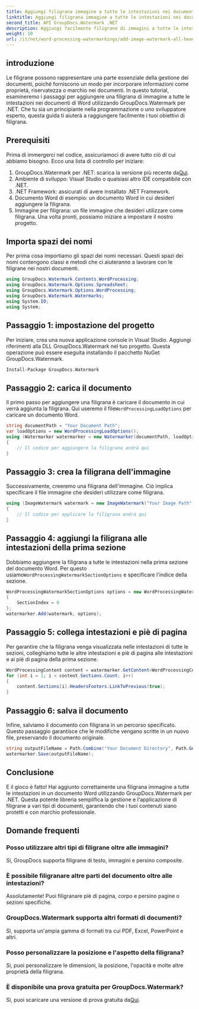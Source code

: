 ```yaml
---
title: Aggiungi filigrana immagine a tutte le intestazioni nei documenti Word
linktitle: Aggiungi filigrana immagine a tutte le intestazioni nei documenti Word
second_title: API GroupDocs.Watermark .NET
description: Aggiungi facilmente filigrane di immagini a tutte le intestazioni nei documenti Word utilizzando GroupDocs.Watermark per .NET. Segui la nostra guida passo passo con esempi di codice dettagliati.
weight: 10
url: /it/net/word-processing-watermarkings/add-image-watermark-all-headers-word-docs/
---
```

## introduzione
Le filigrane possono rappresentare una parte essenziale della gestione dei documenti, poiché forniscono un modo per incorporare informazioni come proprietà, riservatezza o marchio nei documenti. In questo tutorial, esamineremo i passaggi per aggiungere una filigrana di immagine a tutte le intestazioni nei documenti di Word utilizzando GroupDocs.Watermark per .NET. Che tu sia un principiante nella programmazione o uno sviluppatore esperto, questa guida ti aiuterà a raggiungere facilmente i tuoi obiettivi di filigrana.
## Prerequisiti
Prima di immergerci nel codice, assicuriamoci di avere tutto ciò di cui abbiamo bisogno. Ecco una lista di controllo per iniziare:
1.  GroupDocs.Watermark per .NET: scarica la versione più recente da[Qui](https://releases.groupdocs.com/Watermark/net/).
2. Ambiente di sviluppo: Visual Studio o qualsiasi altro IDE compatibile con .NET.
3. .NET Framework: assicurati di avere installato .NET Framework.
4. Documento Word di esempio: un documento Word in cui desideri aggiungere la filigrana.
5. Immagine per filigrana: un file immagine che desideri utilizzare come filigrana.
Una volta pronti, possiamo iniziare a impostare il nostro progetto.
## Importa spazi dei nomi
Per prima cosa importiamo gli spazi dei nomi necessari. Questi spazi dei nomi contengono classi e metodi che ci aiuteranno a lavorare con le filigrane nei nostri documenti.
```csharp
using GroupDocs.Watermark.Contents.WordProcessing;
using GroupDocs.Watermark.Options.Spreadsheet;
using GroupDocs.Watermark.Options.WordProcessing;
using GroupDocs.Watermark.Watermarks;
using System.IO;
using System;
```
## Passaggio 1: impostazione del progetto
Per iniziare, crea una nuova applicazione console in Visual Studio. Aggiungi riferimenti alla DLL GroupDocs.Watermark nel tuo progetto. Questa operazione può essere eseguita installando il pacchetto NuGet GroupDocs.Watermark.
```bash
Install-Package GroupDocs.Watermark
```
## Passaggio 2: carica il documento
 Il primo passo per aggiungere una filigrana è caricare il documento in cui verrà aggiunta la filigrana. Qui useremo il file`WordProcessingLoadOptions` per caricare un documento Word.
```csharp
string documentPath = "Your Document Path";
var loadOptions = new WordProcessingLoadOptions();
using (Watermarker watermarker = new Watermarker(documentPath, loadOptions))
{
    // Il codice per aggiungere la filigrana andrà qui
}
```
## Passaggio 3: crea la filigrana dell'immagine
Successivamente, creeremo una filigrana dell'immagine. Ciò implica specificare il file immagine che desideri utilizzare come filigrana.
```csharp
using (ImageWatermark watermark = new ImageWatermark("Your Image Path"))
{
    // Il codice per applicare la filigrana andrà qui
}
```
## Passaggio 4: aggiungi la filigrana alle intestazioni della prima sezione
 Dobbiamo aggiungere la filigrana a tutte le intestazioni nella prima sezione del documento Word. Per questo usiamo`WordProcessingWatermarkSectionOptions` e specificare l'indice della sezione.
```csharp
WordProcessingWatermarkSectionOptions options = new WordProcessingWatermarkSectionOptions
{
    SectionIndex = 0
};
watermarker.Add(watermark, options);
```
## Passaggio 5: collega intestazioni e piè di pagina
Per garantire che la filigrana venga visualizzata nelle intestazioni di tutte le sezioni, colleghiamo tutte le altre intestazioni e piè di pagina alle intestazioni e ai piè di pagina della prima sezione.
```csharp
WordProcessingContent content = watermarker.GetContent<WordProcessingContent>();
for (int i = 1; i < content.Sections.Count; i++)
{
    content.Sections[i].HeadersFooters.LinkToPrevious(true);
}
```
## Passaggio 6: salva il documento
Infine, salviamo il documento con filigrana in un percorso specificato. Questo passaggio garantisce che le modifiche vengano scritte in un nuovo file, preservando il documento originale.
```csharp
string outputFileName = Path.Combine("Your Document Directory", Path.GetFileName(documentPath));
watermarker.Save(outputFileName);
```
## Conclusione
E il gioco è fatto! Hai aggiunto correttamente una filigrana immagine a tutte le intestazioni in un documento Word utilizzando GroupDocs.Watermark per .NET. Questa potente libreria semplifica la gestione e l'applicazione di filigrane a vari tipi di documenti, garantendo che i tuoi contenuti siano protetti e con marchio professionale.
## Domande frequenti
### Posso utilizzare altri tipi di filigrane oltre alle immagini?
Sì, GroupDocs supporta filigrane di testo, immagini e persino composite.
### È possibile filigranare altre parti del documento oltre alle intestazioni?
Assolutamente! Puoi filigranare piè di pagina, corpo e persino pagine o sezioni specifiche.
### GroupDocs.Watermark supporta altri formati di documenti?
Sì, supporta un'ampia gamma di formati tra cui PDF, Excel, PowerPoint e altri.
### Posso personalizzare la posizione e l'aspetto della filigrana?
Sì, puoi personalizzare le dimensioni, la posizione, l'opacità e molte altre proprietà della filigrana.
### È disponibile una prova gratuita per GroupDocs.Watermark?
 Sì, puoi scaricare una versione di prova gratuita da[Qui](https://releases.groupdocs.com/).